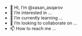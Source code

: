 - 👋 Hi, I’m @xasan_asqarov
- 👀 I’m interested in ...
- 🌱 I’m currently learning ...
- 💞️ I’m looking to collaborate on ...
- 📫 How to reach me ...

<!---
asqarovxasa/asqarovxasa is a ✨ special ✨ repository because its `README.md` (this file) appears on your GitHub profile.
You can click the Preview link to take a look at your changes.
--->
